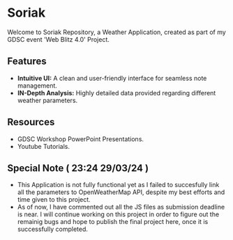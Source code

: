 # Soriak
Welcome to Soriak Repository, a Weather Application, created as part of my GDSC event 'Web Blitz 4.0' Project.

## Features

- **Intuitive UI:** A clean and user-friendly interface for seamless note management.
- **IN-Depth Analysis:** Highly detailed data provided regarding different weather parameters.

## Resources

- GDSC Workshop PowerPoint Presentations.
- Youtube Tutorials.

## Special Note ( 23:24    29/03/24 )

- This Application is not fully functional yet as I failed to succesfully link all the parameters to OpenWeatherMap API, despite my best efforts and time given to this project.
- As of now, I have commented out all the JS files as submission deadline is near. I will continue working on this project in order to figure out the remainig bugs and hope to publish the final project here, once it is successfully completed.
